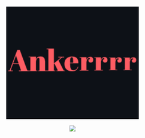 <p align="center">
  <img src="./name.gif" height="300px">
</p>

<p align="center">
  <img src="https://leetcard.jacoblin.cool/Ankerrr?theme=dark&font=Noto%20Sans%20Display" height="300px">
</p>
